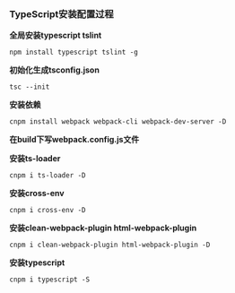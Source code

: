 <!--
 * @Description: 
 * @Version: 0.1.0
 * @Author: AiDongYang
 * @Date: 2020-11-20 10:54:54
 * @LastEditors: AiDongYang
 * @LastEditTime: 2020-11-20 13:20:20
-->
### TypeScript安装配置过程
**全局安装typescript tslint**
```shell
npm install typescript tslint -g
```
**初始化生成tsconfig.json**
```shell
tsc --init
```
**安装依赖**
```shell
cnpm install webpack webpack-cli webpack-dev-server -D
```
**在build下写webpack.config.js文件**

**安装ts-loader**
```shell
cnpm i ts-loader -D
```
**安装cross-env**
```shell
cnpm i cross-env -D
```
**安装clean-webpack-plugin html-webpack-plugin**
```shell
cnpm i clean-webpack-plugin html-webpack-plugin -D
```
**安装typescript**
```shell
cnpm i typescript -S
```
